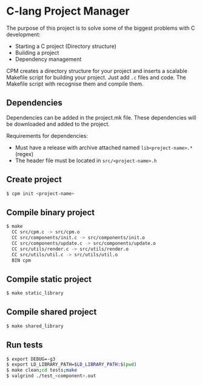 # C-lang Project Manager

The purpose of this project is to solve some of the biggest problems with C
development:

- Starting a C project (Directory structure)
- Building a project
- Dependency management

CPM creates a directory structure for your project and inserts a scalable
Makefile script for building your project.
Just add `.c` files and code. The Makefile script with recognise them and
compile them.

## Dependencies

Dependencies can be added in the project.mk file. These dependencies will
be downloaded and added to the project.

Requirements for dependencies:

- Must have a release with archive attached named `lib<project-name>.*`(regex)
- The header file must be located in `src/<project-name>.h`

## Create project

```bash
$ cpm init <project-name>
```

## Compile binary project
```bash
$ make
  CC src/cpm.c -> src/cpm.o
  CC src/components/init.c -> src/components/init.o
  CC src/components/update.c -> src/components/update.o
  CC src/utils/render.c -> src/utils/render.o
  CC src/utils/util.c -> src/utils/util.o
  BIN cpm
```

## Compile static project
```bash
$ make static_library
```

## Compile shared project
```bash
$ make shared_library
```

## Run tests
```bash
$ export DEBUG=-g3
$ export LD_LIBRARY_PATH=$LD_LIBRARY_PATH:$(pwd)
$ make clean;cd tests;make
$ valgrind ./test_<component>.out
```

